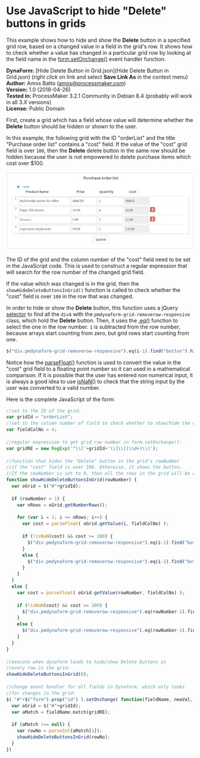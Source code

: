 # Use JavaScript to hide "Delete" buttons in grids

This example shows how to hide and show the **Delete** button in a specified grid row, 
based on a changed value in a field in the grid's row. It shows how to check 
whether a value has changed in a particular grid row by looking at the field name 
in the [form.setOnchange()](http://wiki.processmaker.com/3.0/JavaScript_Functions_and_Methods#form.setOnchange) 
event handler function.

**DynaForm:**  [Hide Delete Button in Grid.json](Hide Delete Button in Grid.json) (*right click* on link and select **Save Link As** in the context menu)  
**Author:**    Amos Batto (amos@processmaker.com)  
**Version:**   1.0 (2018-04-26)  
**Tested in:** ProcessMaker 3.2.1 Community in Debian 8.4 (probably will work in all 3.*X* versions)  
**License:**   Public Domain  


First, create a grid which has a field whose value will determine whether
the **Delete** button should be hidden or shown to the user.

In this example, the following grid with the ID "orderList" and the title "Purchase order list"
contains a "cost" field. If the value of the "cost" grid field is over `100`, 
then the **Delete** delete button in the same row should be hidden because the user
is not empowered to delete purchase items which cost over $100.

![Hide Delete Buttons in Grid](HideDeleteButtonInGridWithJS.png)

The ID of the grid and the column number of the "cost" field need to be set in
the JavaScript code. This is used to construct a regular expression that will 
search for the row number of the changed grid field.

If the value which was changed is in the grid, then the `showHideDeleteButtonsInGrid()`
function is called to check whether the "cost" field is over `100` in 
the row that was changed. 

In order to hide or show the **Delete** button, this function uses a jQuery
[selector](https://api.jquery.com/category/selectors/) to find all 
the `div`s with the `pmdynaform-grid-removerow-responsive` class,
which hold the **Delete** button. Then, it uses the [.eq()](https://api.jquery.com/eq/) 
function to select the one in the row number. 
`1` is subtracted from the row number, because arrays start 
counting from zero, but grid rows start counting from one. 

```javascript
$("div.pmdynaform-grid-removerow-responsive").eq(i-1).find("button").hide();  
```
Notice how the [parseFloat()](https://developer.mozilla.org/en-US/docs/Web/JavaScript/Reference/Global_Objects/parseFloat) 
function is used to convert the value in the "cost" grid field to a floating point number
so it can used in a mathematical comparison. If it is possible that the user
has entered non numerical input, it is always a good idea to use 
[isNaN()](https://developer.mozilla.org/en-US/docs/Web/JavaScript/Reference/Global_Objects/isNaN) to 
check that the string input by the user was converted to a valid number.

Here is the complete JavaScript of the form:

```javascript
//set to the ID of the grid:
var gridId = "orderList";  
//set to the column number of field to check whether to show/hide the delete button:
var fieldColNo = 4;

//regular expression to get grid row number in form.setOnchange():
var gridRE = new RegExp('^\\['+gridId+'\\]\\[(\\d+)\\]'); 

//function that hides the "Delete" button in the grid's rowNumber 
//if the "cost" field is over 100. Otherwise, it shows the button.
//If the rowNumber is set to 0, then all the rows in the grid will be checked  
function showHideDeleteButtonsInGrid(rowNumber) {
  var oGrid = $("#"+gridId);
  
  if (rowNumber < 1) {
    var nRows = oGrid.getNumberRows();
    
    for (var i = 1; i <= nRows; i++) {
      var cost = parseFloat( oGrid.getValue(i, fieldColNo) );
     
      if (!isNaN(cost) && cost >= 100) {
        $("div.pmdynaform-grid-removerow-responsive").eq(i-1).find("button").hide();    
      }
      else {
        $("div.pmdynaform-grid-removerow-responsive").eq(i-1).find("button").show();    
      }    
    }
  }
  else {
    var cost = parseFloat( oGrid.getValue(rowNumber, fieldColNo) );
    
    if (!isNaN(cost) && cost >= 100) {
      $("div.pmdynaform-grid-removerow-responsive").eq(rowNumber-1).find("button").hide();    
    }
    else {
      $("div.pmdynaform-grid-removerow-responsive").eq(rowNumber-1).find("button").show();    
    } 
  }  
}

//execute when dynaform loads to hide/show Delete buttons in
//every row in the grid:
showHideDeleteButtonsInGrid(0);

//change event handler for all fields in Dynaform, which only looks
//for changes in the grid:
$( "#"+$("form").prop("id") ).setOnchange( function(fieldName, newVal, oldVal) {
  var oGrid = $("#"+gridId);
  var aMatch = fieldName.match(gridRE);

  if (aMatch !== null) {
    var rowNo = parseInt(aMatch[1]);
    showHideDeleteButtonsInGrid(rowNo);
  }
})
```
